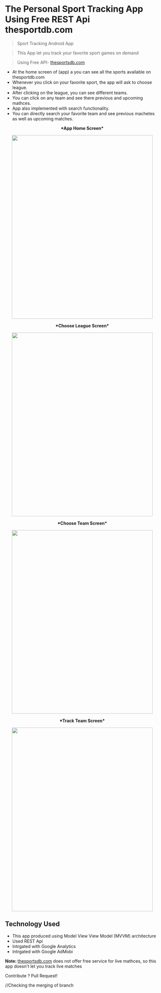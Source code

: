 # The Personal Sport Tracking App Using Free REST Api thesportdb.com 

> Sport Tracking Android App

> This App let you track your favorite sport games on demand

> Using Free API- <a href="http://thesportsdb.com">thesportsdb.com</a>


- At the home screen of (app) a you can see all the sports available on thesportdb.com 
- Whenever you click on your favorite sport, the app will ask to choose league. 
- After clicking on the league, you can see different teams. 
- You can click on any team and see there previous and upcoming mathces. 
- App also implemented with search functionality. 
- You can directly search your favorite team and see previous machetes as well as upcoming matches. 



<p align="center"> <b> *App Home Screen*</p> </b>

<p align="center">
  <img width="460" height="600" src="https://www.meghshyam.com/photos/HOMESCREEN.png">
</p> 


<p align="center"> <b>*Choose League Screen*</p> </b>

<p align="center">
  <img width="460" height="600" src="https://www.meghshyam.com/photos/leage.png">
</p> 

<p align="center"> <b>*Choose Team Screen*</p> </b>

<p align="center">
  <img width="460" height="600" src="https://www.meghshyam.com/photos/chooseteam.png">
</p> 

<p align="center"> <b>*Track Team Screen*</p> </b>

<p align="center">
  <img width="460" height="600" src="https://www.meghshyam.com/photos/historyoeteam.png">
</p> 



## Technology Used 

- This app produced using Model View View Model (MVVM) architecture 
- Used REST Api 
- Intrgated with Google Analytics 
- Intrgated with Google AdMobi  


<b> Note: </b>  <a href="http://thesportsdb.com">thesportsdb.com</a> does not offer free service for live mathces, so this app doesn't let you track live matches 

Contribute ? Pull Request! 

//Checking the merging of branch 
